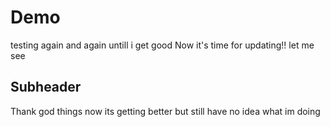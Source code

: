 # Demo
testing again and again untill i get good
Now it's time for updating!!
let me see

## Subheader
Thank god things now its getting better but still have no idea what im doing